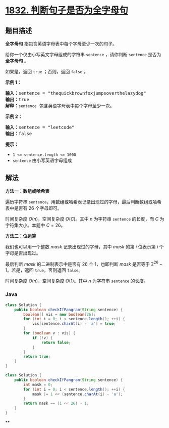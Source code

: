 # [1832. 判断句子是否为全字母句](https://leetcode.cn/problems/check-if-the-sentence-is-pangram)

## 题目描述

<p><strong>全字母句</strong> 指包含英语字母表中每个字母至少一次的句子。</p>

<p>给你一个仅由小写英文字母组成的字符串 <code>sentence</code> ，请你判断 <code>sentence</code> 是否为 <strong>全字母句</strong> 。</p>

<p>如果是，返回<em> </em><code>true</code> ；否则，返回<em> </em><code>false</code> 。</p>



<p><strong>示例 1：</strong></p>

<pre>
<strong>输入：</strong>sentence = "thequickbrownfoxjumpsoverthelazydog"
<strong>输出：</strong>true
<strong>解释：</strong><code>sentence</code> 包含英语字母表中每个字母至少一次。
</pre>

<p><strong>示例 2：</strong></p>

<pre>
<strong>输入：</strong>sentence = "leetcode"
<strong>输出：</strong>false
</pre>



<p><strong>提示：</strong></p>

<ul>
	<li><code>1 <= sentence.length <= 1000</code></li>
	<li><code>sentence</code> 由小写英语字母组成</li>
</ul>

## 解法

**方法一：数组或哈希表**

遍历字符串 `sentence`，用数组或哈希表记录出现过的字母，最后判断数组或哈希表中是否有 $26$ 个字母即可。

时间复杂度 $O(n)$，空间复杂度 $O(C)$。其中 $n$ 为字符串 `sentence` 的长度，而 $C$ 为字符集大小。本题中 $C = 26$。

**方法二：位运算**

我们也可以用一个整数 $mask$ 记录出现过的字母，其中 $mask$ 的第 $i$ 位表示第 $i$ 个字母是否出现过。

最后判断 $mask$ 的二进制表示中是否有 $26$ 个 $1$，也即判断 $mask$ 是否等于 $2^{26} - 1$。若是，返回 `true`，否则返回 `false`。

时间复杂度 $O(n)$，空间复杂度 $O(1)$。其中 $n$ 为字符串 `sentence` 的长度。

### **Java**

```java
class Solution {
    public boolean checkIfPangram(String sentence) {
        boolean[] vis = new boolean[26];
        for (int i = 0; i < sentence.length(); ++i) {
            vis[sentence.charAt(i) - 'a'] = true;
        }
        for (boolean v : vis) {
            if (!v) {
                return false;
            }
        }
        return true;
    }
}
```

```java
class Solution {
    public boolean checkIfPangram(String sentence) {
        int mask = 0;
        for (int i = 0; i < sentence.length(); ++i) {
            mask |= 1 << (sentence.charAt(i) - 'a');
        }
        return mask == (1 << 26) - 1;
    }
}
```

**
